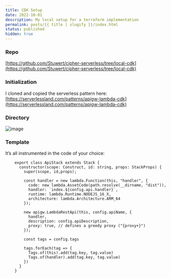 ```yaml
---
title: CDK Setup
date: 2022-10-01
description: My local setup for a terraform implementation
permalink: posts/{{ title | slugify }}/index.html
status: published
hidden: true
---
```


### Repo

[https://github.com/Stuwert/cipher-serverless/tree/local-cdk](https://github.com/Stuwert/cipher-serverless/tree/local-cdk)

### Initialization

I cloned and copied the serverless pattern here: [https://serverlessland.com/patterns/apigw-lambda-cdk](https://serverlessland.com/patterns/apigw-lambda-cdk)

### Directory

![image](/images/serverless/cdk-directory.png)

### Template

It’s all instrumented in the code of your choice:

```
    export class ApiStack extends Stack {
      constructor(scope: Construct, id: string, props: StackProps) {
        super(scope, id,props);

        const handler = new lambda.Function(this, "handler", {
          code: new lambda.AssetCode(path.resolve(__dirname, "dist")),
          handler: `index.${config.api.handler}`,
          runtime: lambda.Runtime.NODEJS_16_X,
          architecture: lambda.Architecture.ARM_64
        });

        new apigw.LambdaRestApi(this, config.apiName, {
          handler,
          description: config.apiDescription,
          proxy: true, // defines a greedy proxy ("{proxy+}")
        });

        const tags = config.tags

        tags.forEach(tag => {
          Tags.of(this).add(tag.key, tag.value)
          Tags.of(handler).add(tag.key, tag.value)
        })
      }
    }
```
